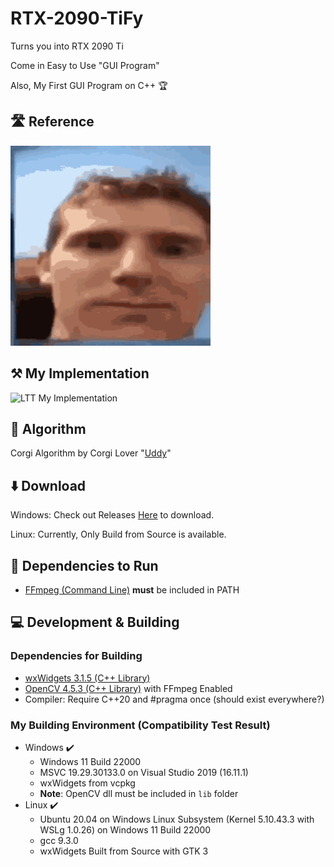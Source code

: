 # RTX-2090-TiFy

Turns you into RTX 2090 Ti

Come in Easy to Use "GUI Program"

Also, My First GUI Program on C++ 🏆

## 🛣️ Reference

<img src="./assets/linus-ref.gif" height=320px alt="LTT Internet Meme"/>

## ⚒️ My Implementation

![LTT My Implementation](./assets/linus-example.gif)

## 🔢 Algorithm

Corgi Algorithm by Corgi Lover "[Uddy](https://github.com/WasinUddy)"

## ⬇️ Download

Windows: Check out Releases [Here](https://github.com/Leomotors/RTX-2090-TiFy/releases) to download.

Linux: Currently, Only Build from Source is available.

## 🌿 Dependencies to Run

- [FFmpeg (Command Line)](https://github.com/FFmpeg/FFmpeg) **must** be included in PATH

## 💻 Development & Building

### Dependencies for Building

- [wxWidgets 3.1.5 (C++ Library)](https://github.com/wxWidgets/wxWidgets)
- [OpenCV 4.5.3 (C++ Library)](https://github.com/opencv/opencv) with FFmpeg Enabled
- Compiler: Require C++20 and #pragma once (should exist everywhere?)

### My Building Environment (Compatibility Test Result)

- Windows ✔️
  - Windows 11 Build 22000
  - MSVC 19.29.30133.0 on Visual Studio 2019 (16.11.1)
  - wxWidgets from vcpkg
  - **Note**: OpenCV dll must be included in `lib` folder
- Linux ✔️
  - Ubuntu 20.04 on Windows Linux Subsystem (Kernel 5.10.43.3 with WSLg 1.0.26) on Windows 11 Build 22000
  - gcc 9.3.0
  - wxWidgets Built from Source with GTK 3
